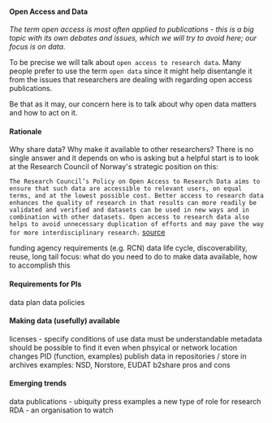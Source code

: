 
#### Open Access and Data

_The term open access is most often applied to publications - this is a big topic with its own debates and issues, which we will try to avoid here; our focus is on data._ 

To be precise we will talk about `open access to research data`. Many people prefer to use the term `open data` since it might help disentangle it from the issues that researchers are dealing with regarding open access publications.

Be that as it may, our concern here is to talk about why open data matters and how to act on it.

#### Rationale

Why share data? Why make it available to other researchers? There is no single answer and it depends on who is asking but a helpful start is to look at the Research Council of Norway's strategic position on this:

`The Research Council’s Policy on Open Access to Research Data aims to ensure that such data are accessible to relevant users, on equal terms, and at the lowest possible cost. Better access to research data enhances the quality of research in that results can more readily be validated and verified and datasets can be used in new ways and in combination with other datasets. Open access to research data also helps to avoid unnecessary duplication of efforts and may pave the way for more interdisciplinary research.` [source](http://www.forskningsradet.no/en/Article/Open_access_to_research_data/1240958527698?lang=en)

funding agency requirements (e.g. RCN)
data life cycle, discoverability, reuse, long tail
focus: what do you need to do to make data available, how to accomplish this

#### Requirements for PIs

data plan
data policies

#### Making data (usefully) available

licenses - specify conditions of use
data must be understandable
metadata
should be possible to find it even when phsyical or network location changes
PID (function, examples)
publish data in repositories / store in archives
examples: NSD, Norstore, EUDAT b2share 
pros and cons

#### Emerging trends

data publications - ubiquity press examples
a new type of role for research
RDA - an organisation to watch
